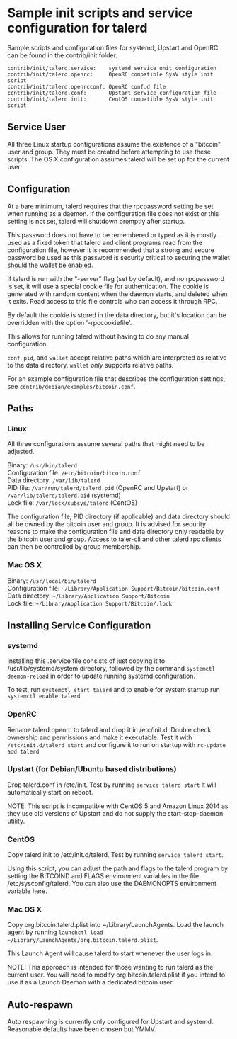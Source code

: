 Sample init scripts and service configuration for talerd
==========================================================

Sample scripts and configuration files for systemd, Upstart and OpenRC
can be found in the contrib/init folder.

    contrib/init/talerd.service:    systemd service unit configuration
    contrib/init/talerd.openrc:     OpenRC compatible SysV style init script
    contrib/init/talerd.openrcconf: OpenRC conf.d file
    contrib/init/talerd.conf:       Upstart service configuration file
    contrib/init/talerd.init:       CentOS compatible SysV style init script

Service User
---------------------------------

All three Linux startup configurations assume the existence of a "bitcoin" user
and group.  They must be created before attempting to use these scripts.
The OS X configuration assumes talerd will be set up for the current user.

Configuration
---------------------------------

At a bare minimum, talerd requires that the rpcpassword setting be set
when running as a daemon.  If the configuration file does not exist or this
setting is not set, talerd will shutdown promptly after startup.

This password does not have to be remembered or typed as it is mostly used
as a fixed token that talerd and client programs read from the configuration
file, however it is recommended that a strong and secure password be used
as this password is security critical to securing the wallet should the
wallet be enabled.

If talerd is run with the "-server" flag (set by default), and no rpcpassword is set,
it will use a special cookie file for authentication. The cookie is generated with random
content when the daemon starts, and deleted when it exits. Read access to this file
controls who can access it through RPC.

By default the cookie is stored in the data directory, but it's location can be overridden
with the option '-rpccookiefile'.

This allows for running talerd without having to do any manual configuration.

`conf`, `pid`, and `wallet` accept relative paths which are interpreted as
relative to the data directory. `wallet` *only* supports relative paths.

For an example configuration file that describes the configuration settings,
see `contrib/debian/examples/bitcoin.conf`.

Paths
---------------------------------

### Linux

All three configurations assume several paths that might need to be adjusted.

Binary:              `/usr/bin/talerd`  
Configuration file:  `/etc/bitcoin/bitcoin.conf`  
Data directory:      `/var/lib/talerd`  
PID file:            `/var/run/talerd/talerd.pid` (OpenRC and Upstart) or `/var/lib/talerd/talerd.pid` (systemd)  
Lock file:           `/var/lock/subsys/talerd` (CentOS)  

The configuration file, PID directory (if applicable) and data directory
should all be owned by the bitcoin user and group.  It is advised for security
reasons to make the configuration file and data directory only readable by the
bitcoin user and group.  Access to taler-cli and other talerd rpc clients
can then be controlled by group membership.

### Mac OS X

Binary:              `/usr/local/bin/talerd`  
Configuration file:  `~/Library/Application Support/Bitcoin/bitcoin.conf`  
Data directory:      `~/Library/Application Support/Bitcoin`  
Lock file:           `~/Library/Application Support/Bitcoin/.lock`  

Installing Service Configuration
-----------------------------------

### systemd

Installing this .service file consists of just copying it to
/usr/lib/systemd/system directory, followed by the command
`systemctl daemon-reload` in order to update running systemd configuration.

To test, run `systemctl start talerd` and to enable for system startup run
`systemctl enable talerd`

### OpenRC

Rename talerd.openrc to talerd and drop it in /etc/init.d.  Double
check ownership and permissions and make it executable.  Test it with
`/etc/init.d/talerd start` and configure it to run on startup with
`rc-update add talerd`

### Upstart (for Debian/Ubuntu based distributions)

Drop talerd.conf in /etc/init.  Test by running `service talerd start`
it will automatically start on reboot.

NOTE: This script is incompatible with CentOS 5 and Amazon Linux 2014 as they
use old versions of Upstart and do not supply the start-stop-daemon utility.

### CentOS

Copy talerd.init to /etc/init.d/talerd. Test by running `service talerd start`.

Using this script, you can adjust the path and flags to the talerd program by
setting the BITCOIND and FLAGS environment variables in the file
/etc/sysconfig/talerd. You can also use the DAEMONOPTS environment variable here.

### Mac OS X

Copy org.bitcoin.talerd.plist into ~/Library/LaunchAgents. Load the launch agent by
running `launchctl load ~/Library/LaunchAgents/org.bitcoin.talerd.plist`.

This Launch Agent will cause talerd to start whenever the user logs in.

NOTE: This approach is intended for those wanting to run talerd as the current user.
You will need to modify org.bitcoin.talerd.plist if you intend to use it as a
Launch Daemon with a dedicated bitcoin user.

Auto-respawn
-----------------------------------

Auto respawning is currently only configured for Upstart and systemd.
Reasonable defaults have been chosen but YMMV.
